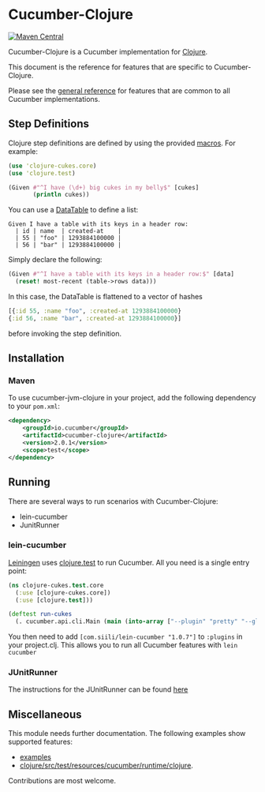 # Cucumber-Clojure

[![Maven Central](https://maven-badges.herokuapp.com/maven-central/io.cucumber/cucumber-clojure/badge.svg)](https://maven-badges.herokuapp.com/maven-central/io.cucumber/cucumber-clojure)

Cucumber-Clojure is a Cucumber implementation for [Clojure](http://www.clojure.org/).

This document is the reference for features that are specific to Cucumber-Clojure.

Please see the [general reference](https://cucumber.io/docs/reference) for features that are common to all Cucumber implementations.

## Step Definitions

Clojure step definitions are defined by using the provided [macros](http://clojure.org/macros). For example:

```clojure
(use 'clojure-cukes.core)
(use 'clojure.test)

(Given #"^I have (\d+) big cukes in my belly$" [cukes]
       (println cukes))
```

You can use a [DataTable](https://cucumber.io/docs/reference#data-table) to define a list:

```
Given I have a table with its keys in a header row:
  | id | name  | created-at    |
  | 55 | "foo" | 1293884100000 |
  | 56 | "bar" | 1293884100000 |
```

Simply declare the following:

```clojure
(Given #"^I have a table with its keys in a header row:$" [data]
  (reset! most-recent (table->rows data)))
```

In this case, the DataTable is flattened to a vector of hashes

```clojure
[{:id 55, :name "foo", :created-at 1293884100000}
{:id 56, :name "bar", :created-at 1293884100000}]
```

before invoking the step definition.

## Installation

### Maven
To use cucumber-jvm-clojure in your project, add the following dependency to your `pom.xml`:

```xml
<dependency>
    <groupId>io.cucumber</groupId>
    <artifactId>cucumber-clojure</artifactId>
    <version>2.0.1</version>
    <scope>test</scope>
</dependency>
```


## Running

There are several ways to run scenarios with Cucumber-Clojure:
* lein-cucumber
* JunitRunner

### lein-cucumber

[Leiningen](http://leiningen.org/) uses [clojure.test](TODO) to run Cucumber. All you need is a single entry point:

```clojure
(ns clojure-cukes.test.core
  (:use [clojure-cukes.core])
  (:use [clojure.test]))

(deftest run-cukes
  (. cucumber.api.cli.Main (main (into-array ["--plugin" "pretty" "--glue" "test/features/step_definitions" "test/features"]))))

```

You then need to add `[com.siili/lein-cucumber "1.0.7"]` to `:plugins` in your project.clj. This allows you to run all Cucumber features with `lein cucumber`

### JUnitRunner

The instructions for the JUnitRunner can be found [here](https://cucumber.io/docs/reference/jvm#junit-runner)

## Miscellaneous

This module needs further documentation. The following examples show supported features:

* [examples](https://github.com/cucumber/cucumber-jvm-clojure/tree/master/examples/)
* [clojure/src/test/resources/cucumber/runtime/clojure](https://github.com/cucumber/cucumber-jvm-clojure/tree/master/clojure/src/test/resources/cucumber/runtime/clojure).

Contributions are most welcome.
